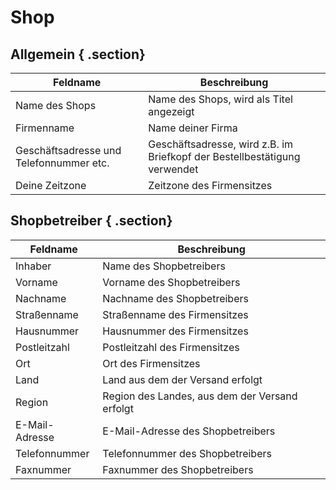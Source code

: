 # Shop 

## Allgemein { .section}

|Feldname|Beschreibung|
|--------|------------|
|Name des Shops|Name des Shops, wird als Titel angezeigt|
|Firmenname|Name deiner Firma|
|Geschäftsadresse und Telefonnummer etc.|Geschäftsadresse, wird z.B. im Briefkopf der Bestellbestätigung verwendet|
|Deine Zeitzone|Zeitzone des Firmensitzes|

## Shopbetreiber { .section}

|Feldname|Beschreibung|
|--------|------------|
|Inhaber|Name des Shopbetreibers|
|Vorname|Vorname des Shopbetreibers|
|Nachname|Nachname des Shopbetreibers|
|Straßenname|Straßenname des Firmensitzes|
|Hausnummer|Hausnummer des Firmensitzes|
|Postleitzahl|Postleitzahl des Firmensitzes|
|Ort|Ort des Firmensitzes|
|Land|Land aus dem der Versand erfolgt|
|Region|Region des Landes, aus dem der Versand erfolgt|
|E-Mail-Adresse|E-Mail-Adresse des Shopbetreibers|
|Telefonnummer|Telefonnummer des Shopbetreibers|
|Faxnummer|Faxnummer des Shopbetreibers|



